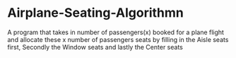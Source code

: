 # Airplane-Seating-Algorithmn
A program that takes in number of passengers(x) booked for a plane flight and allocate these x number of passengers seats by filling in the Aisle seats first, Secondly the  Window seats and lastly the Center seats
